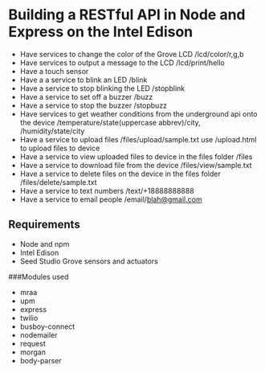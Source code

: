 # Building a RESTful API in Node and Express on the Intel Edison 

- Have services to change the color of the Grove LCD /lcd/color/r,g,b
- Have services to output a message to the LCD /lcd/print/hello
- Have a touch sensor 
- Have a a service to blink an LED /blink
- Have a service to stop blinking the LED /stopblink
- Have a service to set off a buzzer /buzz
- Have a service to stop the buzzer /stopbuzz
- Have services to get weather conditions from the underground api onto the device /temperature/state(uppercase abbrev)/city, /humidity/state/city
- Have a service to upload files /files/upload/sample.txt
	use /upload.html to upload files to device
- Have a service to view uploaded files to device in the files folder /files
- Have a service to download file from the device /files/view/sample.txt
- Have a service to delete files on the device in the files folder /files/delete/sample.txt
- Have a service to text numbers /text/+18888888888
- Have a service to email people /email/blah@gmail.com


## Requirements

- Node and npm
- Intel Edison
- Seed Studio Grove sensors and actuators

###Modules used

- mraa
- upm
- express
- twilio
- busboy-connect
- nodemailer
- request
- morgan
- body-parser


